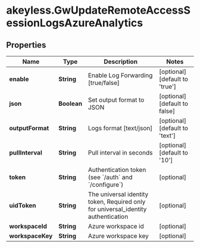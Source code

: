 # akeyless.GwUpdateRemoteAccessSessionLogsAzureAnalytics

## Properties

Name | Type | Description | Notes
------------ | ------------- | ------------- | -------------
**enable** | **String** | Enable Log Forwarding [true/false] | [optional] [default to &#39;true&#39;]
**json** | **Boolean** | Set output format to JSON | [optional] [default to false]
**outputFormat** | **String** | Logs format [text/json] | [optional] [default to &#39;text&#39;]
**pullInterval** | **String** | Pull interval in seconds | [optional] [default to &#39;10&#39;]
**token** | **String** | Authentication token (see &#x60;/auth&#x60; and &#x60;/configure&#x60;) | [optional] 
**uidToken** | **String** | The universal identity token, Required only for universal_identity authentication | [optional] 
**workspaceId** | **String** | Azure workspace id | [optional] 
**workspaceKey** | **String** | Azure workspace key | [optional] 


